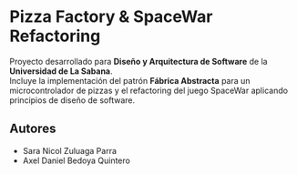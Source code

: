# Pizza Factory & SpaceWar Refactoring

Proyecto desarrollado para  **Diseño y Arquitectura de Software** de la **Universidad de La Sabana**.  
Incluye la implementación del patrón **Fábrica Abstracta** para un microcontrolador de pizzas y el refactoring del juego SpaceWar aplicando principios de diseño de software.  

## Autores
- Sara Nicol Zuluaga Parra  
- Axel Daniel Bedoya Quintero
